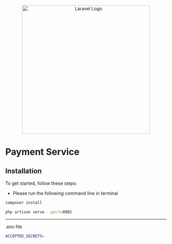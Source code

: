 <p align="center"><a href="https://laravel.com" target="_blank"><img src="https://raw.githubusercontent.com/laravel/art/master/logo-lockup/5%20SVG/2%20CMYK/1%20Full%20Color/laravel-logolockup-cmyk-red.svg" width="400" alt="Laravel Logo"></a></p>

# Payment Service

## Installation

To get started, follow these steps:

* Please run the following command line in terminal

```bash
composer install
```

```bash
php artisan serve --port=8002
```

---

.env file
```bash
ACCEPTED_SECRETS=
```
